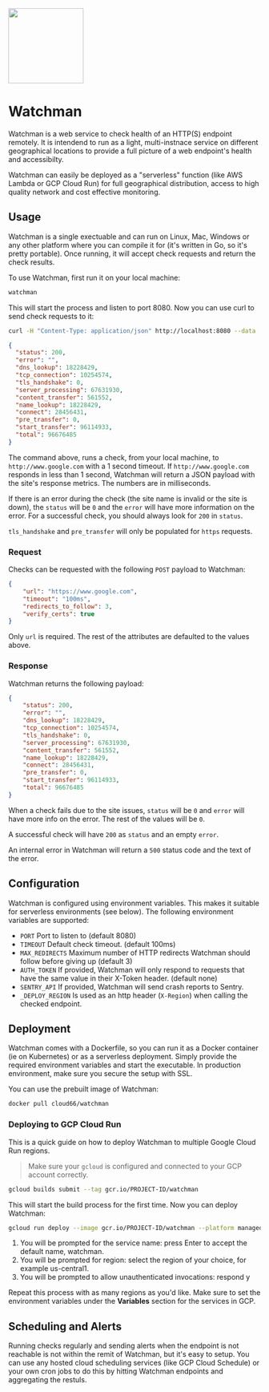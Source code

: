 <img src="http://cdn2-cloud66-com.s3.amazonaws.com/images/oss-sponsorship.png" width=150/>

# Watchman
Watchman is a web service to check health of an HTTP(S) endpoint remotely. It is intendend to run as a light, multi-instnace service on different geographical locations to provide a full picture of a web endpoint's health and accessibilty. 

Watchman can easily be deployed as a "serverless" function (like AWS Lambda or GCP Cloud Run) for full geographical distribution, access to high quality network and cost effective monitoring.

## Usage
Watchman is a single exectuable and can run on Linux, Mac, Windows or any other platform where you can compile it for (it's written in Go, so it's pretty portable). Once running, it will accept check requests and return the check results. 

To use Watchman, first run it on your local machine: 

```bash
watchman
```

This will start the process and listen to port 8080. Now you can use curl to send check requests to it:

```bash
curl -H "Content-Type: application/json" http://localhost:8080 --data '{"url":"http://www.google.com","timeout":"1s"}'
```

```json 
{
  "status": 200,
  "error": "",
  "dns_lookup": 18228429,
  "tcp_connection": 10254574,
  "tls_handshake": 0,
  "server_processing": 67631930,
  "content_transfer": 561552,
  "name_lookup": 18228429,
  "connect": 28456431,
  "pre_transfer": 0,
  "start_transfer": 96114933,
  "total": 96676485
}
```

The command above, runs a check, from your local machine, to `http://www.google.com` with a 1 second timeout. If `http://www.google.com` responds in less than 1 second, Watchman will return a JSON payload with the site's response metrics. The numbers are in milliseconds.

If there is an error during the check (the site name is invalid or the site is down), the `status` will be `0` and the `error` will have more information on the error. For a successful check, you should always look for `200` in `status`.

`tls_handshake` and `pre_transfer` will only be populated for `https` requests.

### Request
Checks can be requested with the following `POST` payload to Watchman:

```json
{
    "url": "https://www.google.com",
    "timeout": "100ms",
    "redirects_to_follow": 3,
    "verify_certs": true
}
```

Only `url` is required. The rest of the attributes are defaulted to the values above.

### Response
Watchman returns the following payload:

```json
{
    "status": 200,
    "error": "",
    "dns_lookup": 18228429,
    "tcp_connection": 10254574,
    "tls_handshake": 0,
    "server_processing": 67631930,
    "content_transfer": 561552,
    "name_lookup": 18228429,
    "connect": 28456431,
    "pre_transfer": 0,
    "start_transfer": 96114933,
    "total": 96676485
}
```

When a check fails due to the site issues, `status` will be `0` and `error` will have more info on the error. The rest of the values will be `0`. 

A successful check will have `200` as `status` and an empty `error`. 

An internal error in Watchman will return a `500` status code and the text of the error.

## Configuration
Watchman is configured using environment variables. This makes it suitable for serverless environments (see below). The following environment variables are supported:

- `PORT`  Port to listen to (default 8080)
- `TIMEOUT` Default check timeout. (default 100ms)
- `MAX_REDIRECTS` Maximum number of HTTP redirects Watchman should follow before giving up (default 3)
- `AUTH_TOKEN`  If provided, Watchman will only respond to requests that have the same value in their X-Token header. (default none)
- `SENTRY_API` If provided, Watchman will send crash reports to Sentry.
- `_DEPLOY_REGION` Is used as an http header (`X-Region`) when calling the checked endpoint.

## Deployment
Watchman comes with a Dockerfile, so you can run it as a Docker container (ie on Kubernetes) or as a serverless deployment. Simply provide the required environment variables and start the executable. In production environment, make sure you secure the setup with SSL.

You can use the prebuilt image of Watchman:

```bash
docker pull cloud66/watchman
```


### Deploying to GCP Cloud Run
This is a quick guide on how to deploy Watchman to multiple Google Cloud Run regions.

> Make sure your `gcloud` is configured and connected to your GCP account correctly.

```bash
gcloud builds submit --tag gcr.io/PROJECT-ID/watchman
```

This will start the build process for the first time. Now you can deploy Watchman:


```bash
gcloud run deploy --image gcr.io/PROJECT-ID/watchman --platform managed
```

1. You will be prompted for the service name: press Enter to accept the default name, watchman.
2. You will be prompted for region: select the region of your choice, for example us-central1.
3. You will be prompted to allow unauthenticated invocations: respond y

Repeat this process with as many regions as you'd like. Make sure to set the environment variables under the **Variables** section for the services in GCP.

## Scheduling and Alerts
Running checks regularly and sending alerts when the endpoint is not reachable is not within the remit of Watchman, but it's easy to setup. You can use any hosted cloud scheduling services (like GCP Cloud Schedule) or your own cron jobs to do this by hitting Watchman endpoints and aggregating the restuls.